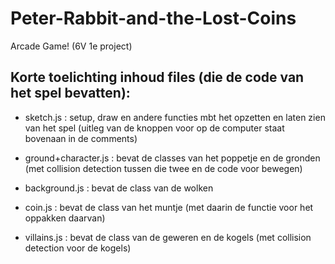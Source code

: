 # Peter-Rabbit-and-the-Lost-Coins
Arcade Game! (6V 1e project)

## Korte toelichting inhoud files (die de code van het spel bevatten):
- sketch.js : setup, draw en andere functies mbt het opzetten en laten zien van het spel (uitleg van de knoppen voor op de computer staat bovenaan in de comments)

- ground+character.js : bevat de classes van het poppetje en de gronden (met collision detection tussen die twee en de code voor bewegen)

- background.js : bevat de class van de wolken

- coin.js : bevat de class van het muntje (met daarin de functie voor het oppakken daarvan)

- villains.js  : bevat de class van de geweren en de kogels (met collision detection voor de kogels)
